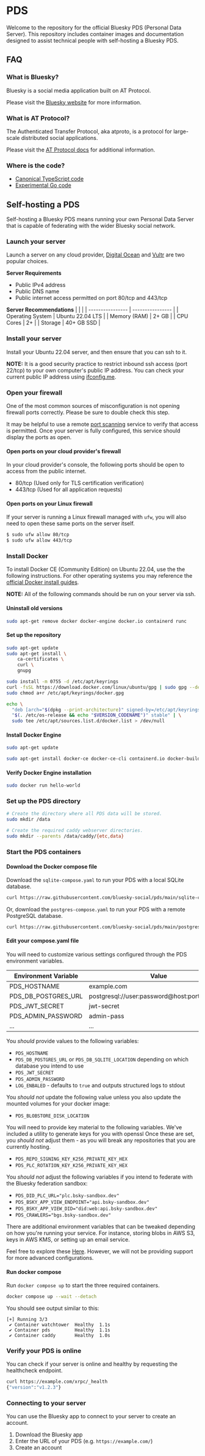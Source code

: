 # PDS

Welcome to the repository for the official Bluesky PDS (Personal Data Server). This repository includes container images and documentation designed to assist technical people with self-hosting a Bluesky PDS.

## FAQ

### What is Bluesky?

Bluesky is a social media application built on AT Protocol.

Please visit the [Bluesky website](https://bsky.app/) for more information.

### What is AT Protocol?

The Authenticated Transfer Protocol, aka atproto, is a protocol for large-scale distributed social applications.

Please visit the [AT Protocol docs](https://atproto.com/guides/overview) for additional information.

### Where is the code?

* [Canonical TypeScript code](https://github.com/bluesky-social/atproto)
* [Experimental Go code](https://github.com/bluesky-social/indigo)

## Self-hosting a PDS

Self-hosting a Bluesky PDS means running your own Personal Data Server that is capable of federating with the wider Bluesky social network.

### Launch your server

Launch a server on any cloud provider, [Digital Ocean](https://digitalocean.com/) and [Vultr](https://vultr.com/) are two popular choices.

**Server Requirements**
* Public IPv4 address
* Public DNS name
* Public internet access permitted on port 80/tcp and 443/tcp

**Server Recommendations**
|                  |                  |
| ---------------- | ---------------- |
| Operating System | Ubuntu 22.04 LTS |
| Memory (RAM)     | 2+ GB            |
| CPU Cores        | 2+               |
| Storage          | 40+ GB SSD       |
 

### Install your server

Install your Ubuntu 22.04 server, and then ensure that you can ssh to it.

**NOTE:** It is a good security practice to restrict inbound ssh access (port 22/tcp) to your own computer's public IP address. You can check your current public IP address using [ifconfig.me](https://ifconfig.me/).

### Open your firewall

One of the most common sources of misconfiguration is not opening firewall ports correctly. Please be sure to double check this step.

It may be helpful to use a remote [port scanning](https://dnschecker.org/port-scanner.php) service to verify that access is permitted. Once your server is fully configured, this service should display the ports as open.

#### Open ports on your cloud provider's firewall

In your cloud provider's console, the following ports should be open to access from the public internet.

* 80/tcp (Used only for TLS certification verification)
* 443/tcp (Used for all application requests)

#### Open ports on your Linux firewall

If your server is running a Linux firewall managed with `ufw`, you will also need to open these same ports on the server itself.

```bash
$ sudo ufw allow 80/tcp
$ sudo ufw allow 443/tcp
```

### Install Docker

To install Docker CE (Community Edition) on Ubuntu 22.04, use the the following instructions. For other operating systems you may reference the [official Docker install guides](https://docs.docker.com/engine/install/).

**NOTE:** All of the following commands should be run on your server via ssh.

#### Uninstall old versions

```bash
sudo apt-get remove docker docker-engine docker.io containerd runc
```

#### Set up the repository

```bash
sudo apt-get update
sudo apt-get install \
    ca-certificates \
    curl \
    gnupg
```

```bash
sudo install -m 0755 -d /etc/apt/keyrings
curl -fsSL https://download.docker.com/linux/ubuntu/gpg | sudo gpg --dearmor -o /etc/apt/keyrings/docker.gpg
sudo chmod a+r /etc/apt/keyrings/docker.gpg
```

```bash
echo \
  "deb [arch="$(dpkg --print-architecture)" signed-by=/etc/apt/keyrings/docker.gpg] https://download.docker.com/linux/ubuntu \
  "$(. /etc/os-release && echo "$VERSION_CODENAME")" stable" | \
  sudo tee /etc/apt/sources.list.d/docker.list > /dev/null
```

#### Install Docker Engine

```bash
sudo apt-get update
```

```bash
sudo apt-get install docker-ce docker-ce-cli containerd.io docker-buildx-plugin docker-compose-plugin
```

#### Verify Docker Engine installation

```bash
sudo docker run hello-world
```

### Set up the PDS directory

```bash
# Create the directory where all PDS data will be stored.
sudo mkdir /data

# Create the required caddy webserver directories.
sudo mkdir --parents /data/caddy/{etc,data}
```

### Start the PDS containers

#### Download the Docker compose file

Download the `sqlite-compose.yaml` to run your PDS with a local SQLite database.

```bash
curl https://raw.githubusercontent.com/bluesky-social/pds/main/sqlite-compose.yaml >compose.yaml
```

Or, download the `postgres-compose.yaml` to run your PDS with a remote PostgreSQL database.

```bash
curl https://raw.githubusercontent.com/bluesky-social/pds/main/postgres-compose.yaml >compose.yaml
```

#### Edit your compose.yaml file

You will need to customize various settings configured through the PDS environment variables.

| Environment Variable  | Value                                         |
| --------------------- | --------------------------------------------- |
| PDS_HOSTNAME          | example.com                                   |
| PDS_DB_POSTGRES_URL   | postgresql://user:password@host:port/database |
| PDS_JWT_SECRET        | jwt-secret                                    |
| PDS_ADMIN_PASSWORD    | admin-pass                                    |
| ...                   | ...                                           |

You _should_ provide values to the following variables:
- `PDS_HOSTNAME`
- `PDS_DB_POSTGRES_URL` or `PDS_DB_SQLITE_LOCATION` depending on which database you intend to use
- `PDS_JWT_SECRET`
- `PDS_ADMIN_PASSWORD`
- `LOG_ENBALED` - defaults to `true` and outputs structured logs to stdout

You _should not_ update the following value unless you also update the mounted volumes for your docker image:
- `PDS_BLOBSTORE_DISK_LOCATION`

You will need to provide key material to the following variables. We've included a utility to generate keys for you with openssl
Once these are set, you _should not_ adjust them - as you will break any repositories that you are currently hosting.
- `PDS_REPO_SIGNING_KEY_K256_PRIVATE_KEY_HEX`
- `PDS_PLC_ROTATION_KEY_K256_PRIVATE_KEY_HEX`
 
You _should not_ adjust the following variables if you intend to federate with the Bluesky federation sandbox:
- `PDS_DID_PLC_URL="plc.bsky-sandbox.dev"`
- `PDS_BSKY_APP_VIEW_ENDPOINT="api.bsky-sandbox.dev"`
- `PDS_BSKY_APP_VIEW_DID="did:web:api.bsky-sandbox.dev"`
- `PDS_CRAWLERS="bgs.bsky-sandbox.dev"`

There are additional environment variables that can be tweaked depending on how you're running your service. For instance, storing blobs in AWS S3, keys in AWS KMS, or setting up an email service.

Feel free to explore these [Here](https://github.com/bluesky-social/atproto/blob/simplify-pds/packages/pds/src/config/env.ts). However, we will not be providing support for more advanced configurations.

#### Run docker compose

Run `docker compose up` to start the three required containers.

```bash
docker compose up --wait --detach
```

You should see output similar to this:

```
[+] Running 3/3
 ✔ Container watchtower  Healthy  1.1s 
 ✔ Container pds         Healthy  1.1s 
 ✔ Container caddy       Healthy  1.0s
```

### Verify your PDS is online

You can check if your server is online and healthy by requesting the healthcheck endpoint.

```bash
curl https://example.com/xrpc/_health
{"version":"v1.2.3"}
```

### Connecting to your server

You can use the Bluesky app to connect to your server to create an account.

1. Download the Bluesky app
1. Enter the URL of your PDS (e.g. `https://example.com/`)
1. Create an account
